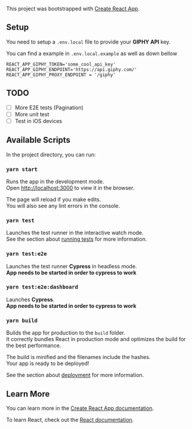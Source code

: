 This project was bootstrapped with [Create React App](https://github.com/facebook/create-react-app).

## Setup

You need to setup a `.env.local` file to provide your **GIPHY API** key. 

You can find a example in `.env.local.example` as well as down bellow

    REACT_APP_GIPHY_TOKEN='some_cool_api_key'
    REACT_APP_GIPHY_ENDPOINT='https://api.giphy.com/'
    REACT_APP_GIPHY_PROXY_ENDPOINT = '/giphy'

## TODO

 - [ ] More E2E tests (Pagination)
 - [ ] More unit test
 - [ ] Test in iOS devices

## Available Scripts

In the project directory, you can run:

### `yarn start`

Runs the app in the development mode.<br />
Open [http://localhost:3000](http://localhost:3000) to view it in the browser.

The page will reload if you make edits.<br />
You will also see any lint errors in the console.

### `yarn test`

Launches the test runner in the interactive watch mode.<br />
See the section about [running tests](https://facebook.github.io/create-react-app/docs/running-tests) for more information.

### `yarn test:e2e`

Launches the test runner **Cypress** in headless mode.<br />
**App needs to be started in order to cypress to work**

### `yarn test:e2e:dashboard`

Launches **Cypress**.<br />
**App needs to be started in order to cypress to work**

### `yarn build`

Builds the app for production to the `build` folder.<br />
It correctly bundles React in production mode and optimizes the build for the best performance.

The build is minified and the filenames include the hashes.<br />
Your app is ready to be deployed!

See the section about [deployment](https://facebook.github.io/create-react-app/docs/deployment) for more information.

## Learn More

You can learn more in the [Create React App documentation](https://facebook.github.io/create-react-app/docs/getting-started).

To learn React, check out the [React documentation](https://reactjs.org/).
